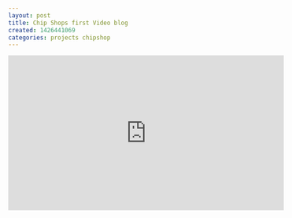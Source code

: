 ```yaml
---
layout: post
title: Chip Shops first Video blog
created: 1426441069
categories: projects chipshop
---
```


<iframe allowfullscreen="" frameborder="0" height="315" src="https://www.youtube.com/embed/9eQVH6e9X54" width="560"></iframe>
